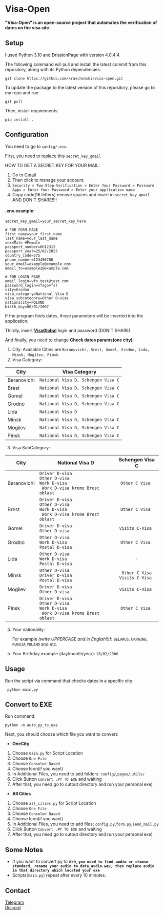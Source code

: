 # Visa-Open

__"Visa-Open" is an open-source project that automates the verification of dates on the visa site.__

## Setup

I used Python 3.10 and DrissionPage with version 4.0.4.4.

The following command will pull and install the latest commit from this repository, along with its Python dependencies:

    git clone https://github.com/kravchenski/visa-open.git 

To update the package to the latest version of this repository, please go to my repo and run:

    git pull    

Then, install requirements:

    pip install .

## Configuration

You need to go to `config/.env`.

First, you need to replace this `secret_key_gmail`

HOW TO GET A SECRET KEY FOR YOUR MAIL:

1. Go to [Gmail](https://mail.google.com/)
2. Then click to manage your account.
3. `Security > Two-Step-Verification > Enter Your Password > Password Apps > Enter Your Password > Enter your application name`
4. Copy code(16 letters) remove spaces and insert in `secret_key_gmail` AND DON'T SHARE!!!!

#### .env.example:

```commandline
secret_key_gmail=your_secret_key_here

# FOR FORM PAGE
first_name=your_first_name
last_name=your_last_name
sex=Male #Female
passport_number=KH12313
passport_year=25/02/2025
country_code=375
phone_number=123456780
your_email=example@example.com
email_to=example2@example.com

# FOR LOGIN PAGE
email_login=vfs_test@test.com
password_login=vfsgovfs!
city=Grodno
visa_category=National Visa D
visa_subcategory=Other D-visa
nationality=POLAND
birth_day=06/01/2007
```

If the program finds dates, those parameters will be inserted into the application.

Thirdly, insert  __[VisaGlobal](https://visa.vfsglobal.com/blr/ru/pol/login)__ login and password (DON'T SHARE)

And finally, you need to change __Check dates params(one city)__:

1. City: Available Cities are `Baranovichi, Brest, Gomel, Grodno, Lida, Minsk, Mogilev, Pinsk`.
2. Visa Category:

| City        | Visa Category                      |
|-------------|------------------------------------|
| Baranovichi | `National Visa D, Schengen Visa C` |
| Brest       | `National Visa D, Schengen Visa C` |
| Gomel       | `National Visa D, Schengen Visa C` |
| Grodno      | `National Visa D, Schengen Visa C` |
| Lida        | `National Visa D`                  |
| Minsk       | `National Visa D, Schengen Visa C` |
| Mogilev     | `National Visa D, Schengen Visa C` |
| Pinsk       | `National Visa D, Schengen Visa C` |

3. Visa SubCategory:

| City        | National Visa D                                                                                 |           Schengen Visa C           |
|-------------|-------------------------------------------------------------------------------------------------|:-----------------------------------:|
| Baranovichi | `Driver D-visa`<br/> `Other D-visa` <br/>` Work D-visa `<br/> ` Work D-visa krome Brest oblast` |           `Other C Visa `           |
| Brest       | `Driver D-visa`<br/> `Other D-visa` <br/>` Work D-visa `<br/> ` Work D-visa krome Brest oblast` |           `Other C Visa `           |
| Gomel       | `Driver D-visa`<br/> `Other D-visa`                                                             |          `Visits C-Visa `           |
| Grodno      | `Other D-visa` <br/>` Work D-visa ` <br/> `Postal D-visa`                                       |           `Other C Visa `           |
| Lida        | `Other D-visa` <br/>` Work D-visa ` <br/> `Postal D-visa`                                       |                 `-`                 |
| Minsk       | `Other D-visa` <br/> `Driver D-visa` <br/> `Postal D-visa`                                      | `Other C Visa`<br/>`Visits C-Visa ` |
| Mogilev     | `Driver D-visa`<br/> `Other D-visa`                                                             |          `Visits C-Visa `           |
| Pinsk       | `Driver D-visa`<br/> `Other D-visa` <br/>` Work D-visa `<br/> ` Work D-visa krome Brest oblast` |           `Other C Visa `           |

4. Your nationality:

    For example _(write UPPERCASE and in English!!!)_: `BELARUS`, `UKRAINE`, `RUSSIA`,`POLAND` and etc.
5. Your Birthday example (day/month/year): `26/02/2000`


## Usage
Run the script via command that checks dates in a specific city:

     python main.py



## Convert to EXE
Run command:

    python -m auto_py_to_exe
Next, you should choose which file you want to convert:

- **OneCity**
1. Choose `main.py` for Script Location
2. Choose `One File`
3. Choose `Consoled Based`
4. Choose Icon(if you want)
5. In Additional Files, you need to add folders:
   `config/`,`pages/`,`utils/`
6. Click Button `Convert .PY TO EXE` and waiting
7. After that, you need go to output directory and run your personal exe)


- **All Cities**
1. Choose `all_cities.py` for Script Location
2. Choose `One File`
3. Choose `Consoled Based`
4. Choose Icon(if you want)
5. In Additional Files, you need to add files:
   `config.py`,`form.py`,`send_mail.py`
6. Click Button `Convert .PY TO EXE` and waiting
7. After that, you need go to output directory and run your personal exe)

## Some Notes
- If you want to convert py to exe, **`you need to find audio or choose standard, rename your audio to data_audio.wav, then replace audio in that directory which located your exe`**
- Scripts(`main.py`) repeat after every 10 minutes.
## Contact

[Telegram](https://t.me/kravchenski)<br/>
[Discord](https://discordapp.com/users/893778320410419280)